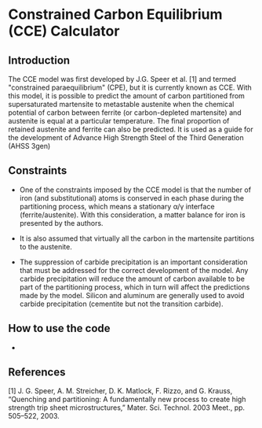 # Constrained Carbon Equilibrium (CCE) Calculator

## Introduction
The CCE model was first developed by J.G. Speer et al. [1] and termed "constrained paraequilibrium" (CPE), but it is currently known as CCE. With this model, it is possible to predict the amount of carbon partitioned from supersaturated martensite to metastable austenite when the chemical potential of carbon between ferrite (or carbon-depleted martensite) and austenite is equal at a particular temperature. The final proportion of retained austenite and ferrite can also be predicted. It is used as a guide for the development of Advance High Strength Steel of the Third Generation (AHSS 3gen)

## Constraints 
- One of the constraints imposed by the CCE model is that the number of iron (and substitutional) atoms is conserved in each phase during the partitioning process, which means a stationary α/γ interface (ferrite/austenite). With this consideration, a matter balance for iron is presented by the authors.

- It is also assumed that virtually all the carbon in the martensite partitions to the austenite.

- The suppression of carbide precipitation is an important consideration that must be addressed for the correct development of the model. Any carbide precipitation will reduce the amount of carbon available to be part of the partitioning process, which in turn will affect the predictions made by the model. Silicon and aluminum are generally used to avoid carbide precipitation (cementite but not the transition carbide).

## How to use the code
- 


## References

[1]	J. G. Speer, A. M. Streicher, D. K. Matlock, F. Rizzo, and G. Krauss, “Quenching and partitioning: A fundamentally new process to create high strength trip sheet microstructures,” Mater. Sci. Technol. 2003 Meet., pp. 505–522, 2003.

